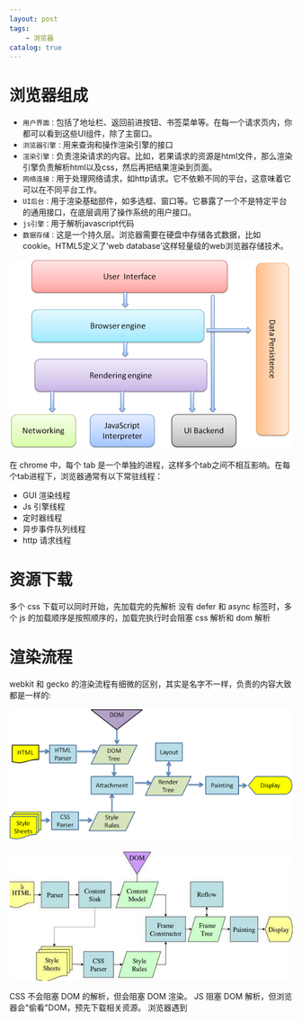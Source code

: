 ```yaml
---
layout: post
tags: 
    - 浏览器
catalog: true
---
```


# 浏览器组成
- `用户界面：`包括了地址栏、返回前进按钮、书签菜单等。在每一个请求页内，你都可以看到这些UI组件，除了主窗口。
- `浏览器引擎：`用来查询和操作渲染引擎的接口
- `渲染引擎：`负责渲染请求的内容。比如，若果请求的资源是html文件，那么渲染引擎负责解析html以及css，然后再把结果渲染到页面。
- `网络连接：`用于处理网络请求，如http请求。它不依赖不同的平台，这意味着它可以在不同平台工作。
- `UI后台：`用于渲染基础部件，如多选框、窗口等。它暴露了一个不是特定平台的通用接口，在底层调用了操作系统的用户接口。
- `js引擎：`用于解析javascript代码
- `数据存储：`这是一个持久层。浏览器需要在硬盘中存储各式数据，比如cookie。HTML5定义了‘web database’这样轻量级的web浏览器存储技术。

![](/img/in-post/browser/browser-components.png)

在 chrome 中，每个 tab 是一个单独的进程，这样多个tab之间不相互影响。在每个tab进程下，浏览器通常有以下常驻线程：
- GUI 渲染线程
- Js 引擎线程
- 定时器线程
- 异步事件队列线程
- http 请求线程

# 资源下载
多个 css 下载可以同时开始，先加载完的先解析
没有 defer 和 async 标签时，多个 js 的加载顺序是按照顺序的，加载完执行时会阻塞 css 解析和 dom 解析

# 渲染流程
webkit 和 gecko 的渲染流程有细微的区别，其实是名字不一样，负责的内容大致都是一样的:

![](/img/in-post/browser/webkit-rending.png)

![](/img/in-post/browser/gecko-rending.jpg)

CSS 不会阻塞 DOM 的解析，但会阻塞 DOM 渲染。
JS 阻塞 DOM 解析，但浏览器会"偷看"DOM，预先下载相关资源。
浏览器遇到 <script> 且没有defer或async属性的 标签时，会触发页面渲染，因而如果前面CSS资源尚未加载完毕时，浏览器会等待它加载完毕在执行脚本。

CSSOM树和DOM树是分开构建，之所以把link标签放抬头而script放body尾部，是因为浏览器遇到script标签时，会去下载并执行js脚本，从而导致浏览器暂停构建DOM。然而JS脚本需要查询CSS信息，所以JS脚本还必须等待CSSOM树构建完才可以执行。
这将相当于CSS阻塞了JS脚本，JS脚本阻塞了DOM树构建。是这样子的关联才对。
只要设置CSS脚本提前加载避免阻塞JS脚本执行时CSSOM树还没构建好，同时给script标签设置async就可以解决这个问题

## repaint
从根节点递归调用，计算每一个元素的大小、位置等，给每个节点所应该出现在屏幕上的精确坐标。

## reflow
遍历渲染树，每个节点将使用UI后端层来绘制。

# 性能优化
Reflow 的成本比 Repaint 的成本高得多的多。DOM Tree 里的每个结点都会有 reflow 方法，一个结点的 reflow 很有可能导致子结点，甚至父点以及同级结点的 reflow。

以下操作都会引起 repaint 或 reflow：
- 修改 DOM
- 移动 DOM 的盒子模型和定位相关属性
- 添加动画
- 修改 CSS 样式
- window.resize, scroll
- 修改字体

所以，优化时尽量减少以上操作，建议：
- 将多个 css 操作合并
- position 的 top, left 会引起 reflow，但是 transform 下的 translate 并不会，其他 transform 属性也会减少 reflow
- 使用 flex 代替 table 布局
- 降低选择器的复杂度
- throttle, debounce

# 参考
- [浏览器工作过程详解（译）一](https://segmentfault.com/a/1190000009108377)
- [浏览器工作过程详解（译）二](https://segmentfault.com/a/1190000009236417)
- [网页渲染性能优化](https://juejin.im/post/5b4d3490e51d45194c0d0297)
- [性能：深入理解浏览器渲染原理 reflow & repaint](https://segmentfault.com/a/1190000011337088)
- [前端性能优化（CSS动画篇）](https://segmentfault.com/a/1190000000490328)
- [浅析浏览器渲染原理](https://segmentfault.com/a/1190000012960187)